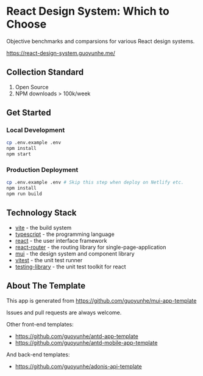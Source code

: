 # React Design System: Which to Choose

Objective benchmarks and comparsions for various React design systems.

https://react-design-system.guoyunhe.me/

## Collection Standard

1. Open Source
2. NPM downloads > 100k/week

## Get Started

### Local Development

```bash
cp .env.example .env
npm install
npm start
```

### Production Deployment

```bash
cp .env.example .env # Skip this step when deploy on Netlify etc.
npm install
npm run build
```

## Technology Stack

- [vite](https://vitejs.dev/) - the build system
- [typescript](https://typescriptlang.org/) - the programming language
- [react](https://reactjs.org/) - the user interface framework
- [react-router](https://reactrouter.com/) - the routing library for single-page-application
- [mui](https://mui.com/) - the design system and component library
- [vitest](https://vitest.dev/) - the unit test runner
- [testing-library](https://testing-library.com/) - the unit test toolkit for react

## About The Template

This app is generated from https://github.com/guoyunhe/mui-app-template

Issues and pull requests are always welcome.

Other front-end templates:

- https://github.com/guoyunhe/antd-app-template
- https://github.com/guoyunhe/antd-mobile-app-template

And back-end templates:

- https://github.com/guoyunhe/adonis-api-template
